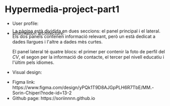 # Hypermedia-project-part1

<!DOCTYPE html>
<html>
  <head></head>
  <body>
    <ul>
      <li>
        User profile:
        <p></p>
      </li>
      <li>
        Information architecture:
        <p style="margin: -5% 0% 0% 0%; padding: 0% 0% 0% 0%;">
          La pàgina està dividida en dues seccions: el panel principal i el lateral. Els dos panels contenen informació 
          relevant, però un està dedicat a dades llargues i l'altre a dades mès curtes.
        </p>
        <p>
          El panel lateral té quatre blocs: el primer per contenir la foto de perfil del <i>CV</i>, el segon per
          la informació de contacte, el tercer pel nivell educatiu i l'ùltim pels idiomes.
        </p>
      </li>
      <li>
        Visual design:
        <p></p>
      </li>
      <li>
        Figma link: https://www.figma.com/design/yPQk1T9D8AJGpPLH6R7TbE/MM.-Sorin-Chiperi?node-id=13-2
      </li>
      <li>
        Github page: https://soriinnnn.github.io
      </li>
    </ul>
  </body>
</html>
